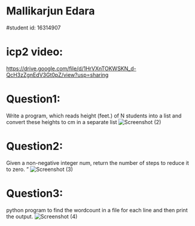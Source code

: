 # Mallikarjun Edara
#student id: 16314907
# icp2 video:
https://drive.google.com/file/d/1HrVXnTOKWSKN_d-QcH3zZgnEdV3Gt0pZ/view?usp=sharing
# Question1:
 Write a program, which reads height (feet.) of N students into a list and convert these heights to cm in a separate list
![Screenshot (2)](https://user-images.githubusercontent.com/63585043/107132126-ee2ecd00-68a1-11eb-9762-6d913e1b67e2.png)
# Question2:
Given a non-negative integer num, return the number of steps to reduce it to zero. ”
![Screenshot (3)](https://user-images.githubusercontent.com/63585043/107132127-ee2ecd00-68a1-11eb-8623-6c2a528c4213.png)
# Question3:
 python program to find the wordcount in a file for each line and then print the output.
![Screenshot (4)](https://user-images.githubusercontent.com/63585043/107132128-eec76380-68a1-11eb-9af8-3bb604f9c847.png)
